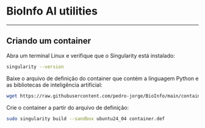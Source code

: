 # BioInfo AI utilities

*** 

## Criando um container

Abra um terminal Linux e verifique que o Singularity está instalado:

```bash
singularity --version
```

Baixe o arquivo de definição do container que contém a linguagem Python e as bibliotecas de inteligência artificial:

```bash
wget https://raw.githubusercontent.com/pedro-jorge/BioInfo/main/container.def
```

Crie o container a partir do arquivo de definição:

```bash 
sudo singularity build --sandbox ubuntu24_04 container.def
```
